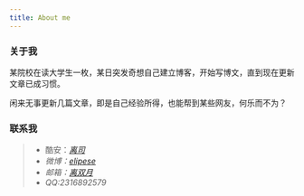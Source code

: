 ```yaml
---
title: About me
---
```


### 关于我

某院校在读大学生一枚，某日突发奇想自己建立博客，开始写博文，直到现在更新文章已成习惯。

闲来无事更新几篇文章，即是自己经验所得，也能帮到某些网友，何乐而不为？

### 联系我

>+ 酷安：<i class="fa fa-at">[离司](http://www.coolapk.com/u/1033375)
>+ 微博：<i class="fa fa-weibo">[elipese](http://weibo.com/u/5949417272)
>+ 邮箱：<i class="fa fa-google">[离双月](http://myowngmbox@gmail.com)
>+ QQ:2316892579

